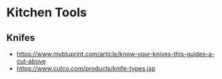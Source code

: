 # Kitchen Tools

## Knifes 

- https://www.mybluprint.com/article/know-your-knives-this-guides-a-cut-above
- https://www.cutco.com/products/knife-types.jsp
